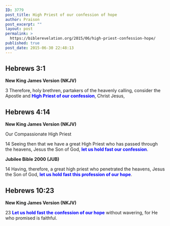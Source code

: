 ```yaml
---
ID: 3779
post_title: High Priest of our confession of hope
author: Praison
post_excerpt: ""
layout: post
permalink: >
  https://biblerevelation.org/2015/06/high-priest-confession-hope/
published: true
post_date: 2015-06-30 22:48:13
---
```

<h2><strong>Hebrews 3:1</strong></h2>
<strong>New King James Version (NKJV)</strong>

3 Therefore, holy brethren, partakers of the heavenly calling, consider the Apostle and <span style="color: #0000ff;"><strong>High Priest of our confession</strong></span>, Christ Jesus,
<h2></h2>
<h2>Hebrews 4:14</h2>
<strong>New King James Version (NKJV)</strong>

Our Compassionate High Priest

14 Seeing then that we have a great High Priest who has passed through the heavens, Jesus the Son of God, <span style="color: #0000ff;"><strong>let us hold fast our confession</strong></span>.

<strong>Jubilee Bible 2000 (JUB)</strong>

14 Having, therefore, a great high priest who penetrated the heavens, Jesus the Son of God, <span style="color: #0000ff;"><strong>let us hold fast this profession of our hope</strong></span>.
<h2><strong>Hebrews 10:23</strong></h2>
<strong>New King James Version (NKJV)</strong>

23 <span style="color: #0000ff;"><strong>Let us hold fast the</strong> <strong>confession of our hope</strong></span> without wavering, for He who promised is faithful.